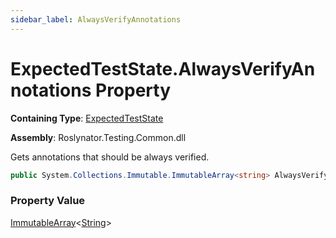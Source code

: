 ```yaml
---
sidebar_label: AlwaysVerifyAnnotations
---
```


# ExpectedTestState\.AlwaysVerifyAnnotations Property

**Containing Type**: [ExpectedTestState](../index.md)

**Assembly**: Roslynator\.Testing\.Common\.dll

  
Gets annotations that should be always verified\.

```csharp
public System.Collections.Immutable.ImmutableArray<string> AlwaysVerifyAnnotations { get; }
```

### Property Value

[ImmutableArray](https://docs.microsoft.com/en-us/dotnet/api/system.collections.immutable.immutablearray-1)&lt;[String](https://docs.microsoft.com/en-us/dotnet/api/system.string)&gt;

